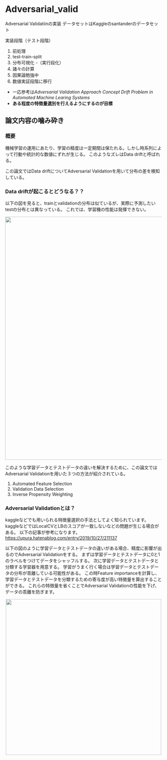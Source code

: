 # Adversarial_valid

Adversarial Validatiinの実装
データセットはKaggleのsantanderのデータセット

実装段階（テスト段階）

1. 前処理
2. test-train-split
3. 分布可視化 -（実行段化）
4. 諸々の計算
5. 因果論勉強中
6. 数値実証段階に移行

- 一応参考は*Adversarial Validation Approach Concept Drift Problem in Automated Machine Learing Systems*
- **ある程度の特徴量選別を行えるようにするのが目標**

## 論文内容の噛み砕き
### 概要
機械学習の運用にあたり、学習の精度は一定期間は保たれる。しかし時系列によって行動や統計的な数値にずれが生じる。
このようなズレはData driftと呼ばれる。

この論文ではData driftについてAdversarial Validationを用いて分布の差を検知している。

### Data driftが起こるとどうなる？？
以下の図を見ると、trainとvalidationの分布は似ているが、実際に予測したいtestの分布とは異なっている。
これでは、学習機の性能は発揮できない。

<div align="center">
<img src="https://github.com/TakumaTakami/Adversarial_valid/blob/images/img2.png" width="780px" class="imgs">
</div>

このような学習データとテストデータの違いを解決するために、この論文ではAdversarial Validationを用いた３つの方法が紹介されている。
1. Automated Feature Selection
2. Validation Data Selection
3. Inverse Propensity Weighting

### Adversarial Validationとは？
kaggleなどでも用いられる特徴量選択の手法としてよく知られています。
kaggleなどではLocalCVとLBのスコアが一致しないなどの問題が生じる場合がある。
以下の記事が参考になります。
https://upura.hatenablog.com/entry/2019/10/27/211137

以下の図のように学習データとテストデータの違いがある場合、精度に影響が出るのでAdversarial Validationをする。
まずは学習データとテストデータに0と1のラベルをつけてデータをシャッフルする。
次に学習データとテストデータと分類する学習器を用意する。
学習がうまく行く場合は学習データとテストデータの分布が乖離している可能性がある。
この時Feature importanceを計算し、学習データとテストデータを分類するための寄与度が高い特徴量を算出することができる。
これらの特徴量を省くことでAdversarial Validationの性能を下げ、データの乖離を防ぎます。

<div align="center">
<img src="https://github.com/TakumaTakami/Adversarial_valid/blob/images/img3.png" width="500px" class="imgs">
</div>

